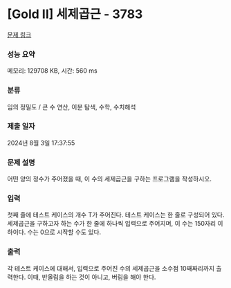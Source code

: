 # [Gold II] 세제곱근 - 3783 

[문제 링크](https://www.acmicpc.net/problem/3783) 

### 성능 요약

메모리: 129708 KB, 시간: 560 ms

### 분류

임의 정밀도 / 큰 수 연산, 이분 탐색, 수학, 수치해석

### 제출 일자

2024년 8월 3일 17:37:55

### 문제 설명

<p>
	어떤 양의 정수가 주어졌을 때, 이 수의 세제곱근을 구하는 프로그램을 작성하시오.</p>

### 입력 

 <p>
	첫째 줄에 테스트 케이스의 개수 T가 주어진다. 테스트 케이스는 한 줄로 구성되어 있다. 세제곱근을 구하고자 하는 수가 한 줄에 하나씩 입력으로 주어지며, 이 수는 150자리 이하이다. 수는 0으로 시작할 수도 있다.</p>

### 출력 

 <p>
	각 테스트 케이스에 대해서, 입력으로 주어진 수의 세제곱근을 소수점 10째짜리까지 출력한다. 이때, 반올림을 하는 것이 아니고, 버림을 해야 한다.</p>

